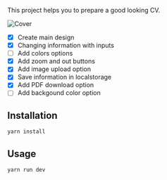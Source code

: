 This project helps you to prepare a good looking CV.

![Cover](https://github.com/imhalid/cv-builder/blob/master/public/cover.png?raw=true)

- [x] Create main design
- [x] Changing information with inputs
- [ ] Add colors options
- [x] Add zoom and out buttons
- [x] Add image upload option
- [x] Save information in localstorage
- [x] Add PDF download option
- [ ] Add backgound color option

## Installation

```bash
yarn install
```

## Usage

```bash
yarn run dev
```
